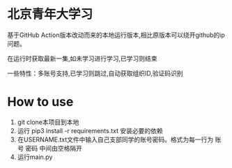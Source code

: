 # 北京青年大学习

基于GitHub Action版本改动而来的本地运行版本,相比原版本可以绕开github的ip问题。

在运行时获取最新一集,如未学习进行学习,已学习则结束

一些特性：多账号支持,已学习则跳过,自动获取组织ID,验证码识别


# How to use

1. git clone本项目到本地
2. 运行 pip3 install -r requirements.txt 安装必要的依赖
3. 在USERNAME.txt文件中输入自己支部同学的账号密码。格式为每一行为 账号 密码 中间由空格隔开
4. 运行main.py
